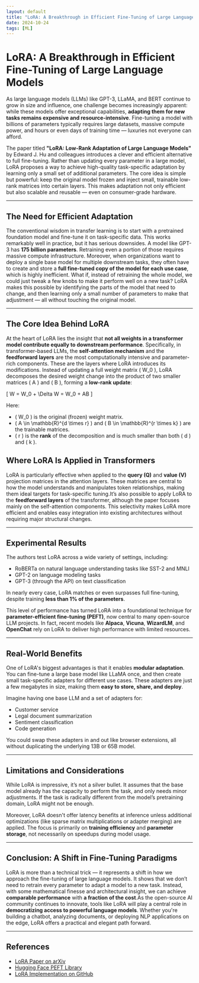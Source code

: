 ```yaml
---
layout: default
title: "LoRA: A Breakthrough in Efficient Fine-Tuning of Large Language Models"
date: 2024-10-24
tags: [ML]
---
```


# LoRA: A Breakthrough in Efficient Fine-Tuning of Large Language Models

As large language models (LLMs) like GPT-3, LLaMA, and BERT continue to grow in size and influence, one challenge becomes increasingly apparent: while these models offer exceptional capabilities, 
**adapting them for new tasks remains expensive and resource-intensive**. Fine-tuning a model with billions of parameters typically requires large datasets, massive compute power, 
and hours or even days of training time — luxuries not everyone can afford.

<!--more-->


The paper titled **"LoRA: Low-Rank Adaptation of Large Language Models"** by Edward J. Hu and colleagues introduces a clever and efficient alternative to full fine-tuning. Rather than updating every 
parameter in a large model, LoRA proposes a way to achieve high-quality task-specific adaptation by learning only a small set of additional parameters. The core idea is simple but powerful: keep the 
original model frozen and inject small, trainable low-rank matrices into certain layers. This makes adaptation not only efficient but also scalable and reusable — even on consumer-grade hardware.

---

## The Need for Efficient Adaptation

The conventional wisdom in transfer learning is to start with a pretrained foundation model and fine-tune it on task-specific data. This works remarkably well in practice, but it has serious downsides. 
A model like GPT-3 has **175 billion parameters**. Retraining even a portion of those requires massive compute infrastructure. Moreover, when organizations want to deploy a single base model for multiple 
downstream tasks, they often have to create and store a **full fine-tuned copy of the model for each use case**, which is highly inefficient.
What if, instead of retraining the whole model, we could just tweak a few knobs to make it perform well on a new task? LoRA makes this possible by identifying the parts of the model that need to change, 
and then learning only a small number of parameters to make that adjustment — all without touching the original model.

---

## The Core Idea Behind LoRA

At the heart of LoRA lies the insight that **not all weights in a transformer model contribute equally to downstream performance**. Specifically, in transformer-based LLMs, the **self-attention mechanism** 
and the **feedforward layers** are the most computationally intensive and parameter-rich components. These are the layers where LoRA introduces its modifications.
Instead of updating a full weight matrix \( W_0 \), LoRA decomposes the desired weight change into the product of two smaller matrices \( A \) and \( B \), forming a **low-rank update**:

\[
W = W_0 + \Delta W = W_0 + AB
\]

Here:
- \( W_0 \) is the original (frozen) weight matrix.
- \( A \in \mathbb{R}^{d \times r} \) and \( B \in \mathbb{R}^{r \times k} \) are the trainable matrices.
- \( r \) is the **rank** of the decomposition and is much smaller than both \( d \) and \( k \).

## Where LoRA Is Applied in Transformers

LoRA is particularly effective when applied to the **query (Q)** and **value (V)** projection matrices in the attention layers. These matrices are central to how the model understands and manipulates 
token relationships, making them ideal targets for task-specific tuning.It’s also possible to apply LoRA to the **feedforward layers** of the transformer, although the paper focuses mainly on the 
self-attention components. This selectivity makes LoRA more efficient and enables easy integration into existing architectures without requiring major structural changes.

---

## Experimental Results

The authors test LoRA across a wide variety of settings, including:
- RoBERTa on natural language understanding tasks like SST-2 and MNLI
- GPT-2 on language modeling tasks
- GPT-3 (through the API) on text classification

In nearly every case, LoRA matches or even surpasses full fine-tuning, despite training **less than 1% of the parameters**.

This level of performance has turned LoRA into a foundational technique for **parameter-efficient fine-tuning (PEFT)**, now central to many open-source LLM projects.
In fact, recent models like **Alpaca**, **Vicuna**, **WizardLM**, and **OpenChat** rely on LoRA to deliver high performance with limited resources.

---

## Real-World Benefits

One of LoRA's biggest advantages is that it enables **modular adaptation**. You can fine-tune a large base model like LLaMA once, and then create small task-specific adapters for different use cases. 
These adapters are just a few megabytes in size, making them **easy to store, share, and deploy**.

Imagine having one base LLM and a set of adapters for:
- Customer service  
- Legal document summarization  
- Sentiment classification  
- Code generation  

You could swap these adapters in and out like browser extensions, all without duplicating the underlying 13B or 65B model.

---

## Limitations and Considerations

While LoRA is impressive, it’s not a silver bullet. It assumes that the base model already has the capacity to perform the task, and only needs minor adjustments. 
If the task is radically different from the model’s pretraining domain, LoRA might not be enough.

Moreover, LoRA doesn't offer latency benefits at inference unless additional optimizations (like sparse matrix multiplications or adapter merging) are applied.
The focus is primarily on **training efficiency** and **parameter storage**, not necessarily on speedups during model usage.

---

## Conclusion: A Shift in Fine-Tuning Paradigms

LoRA is more than a technical trick — it represents a shift in how we approach the fine-tuning of large language models. It shows that we don’t need to retrain every parameter to adapt a model to a new task. 
Instead, with some mathematical finesse and architectural insight, we can achieve **comparable performance** with **a fraction of the cost**.As the open-source AI community continues to innovate,
tools like LoRA will play a central role in **democratizing access to powerful language models**. Whether you're building a chatbot, analyzing documents, or deploying NLP applications on the edge, 
LoRA offers a practical and elegant path forward.

---

## References

- [LoRA Paper on arXiv](https://arxiv.org/abs/2106.09685)  
- [Hugging Face PEFT Library](https://huggingface.co/docs/peft)  
- [LoRA Implementation on GitHub](https://github.com/microsoft/LoRA)

